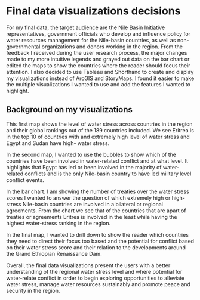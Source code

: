 # Final data visualizations decisions

For my final data, the target audience are the Nile Basin Initiative representatives, government officials who develop and influence policy for water resources management for the Nile-basin countries, as well as non-governmental organizations and donors working in the region. From the feedback I received during the user research process, the major changes made to my more intuitive legends and grayed out data on the bar chart or edited the maps to show the countries where the reader should focus their attention. I also decided to use Tableau and Shorthand to create and display my visualizations instead of ArcGIS and StoryMaps. I found it easier to make the multiple visualizations I wanted to use and add the features I wanted to highlight.

## Background on my visualizations

This first map shows the level of water stress across countries in the region and their global rankings out of the 189 countries included. We see Eritrea is in the top 10 of countries with and extremely high level of water stress and Egypt and Sudan have high- water stress. 

In the second map, I wanted to use the bubbles to show which of the countries have been involved in water-related conflict and at what level. It highlights that Egypt has led or been involved in the majority of water-related conflicts and is the only Nile-basin country to have led military level conflict events.

In the bar chart. I am showing the number of treaties over the water stress scores I wanted to answer the question of which extremely high or high-stress Nile-basin countries are involved in a bilateral or regional agreements. From the chart we see that of the countries that are apart of treaties or agreements Eritrea is involved in the least while having the highest water-stress ranking in the region. 

In the final map, I wanted to drill down to show the reader which countries they need to direct their focus too based and the potential for conflict based on their water stress score and their relation to the developments around the Grand Ethiopian Renaissance Dam. 

Overall, the final data visualizations present the users with a better understanding of the regional water stress level and where potential for water-relate conflict in order to begin exploring opportunities to alleviate water stress, manage water resources sustainably and promote peace and security in the region.
